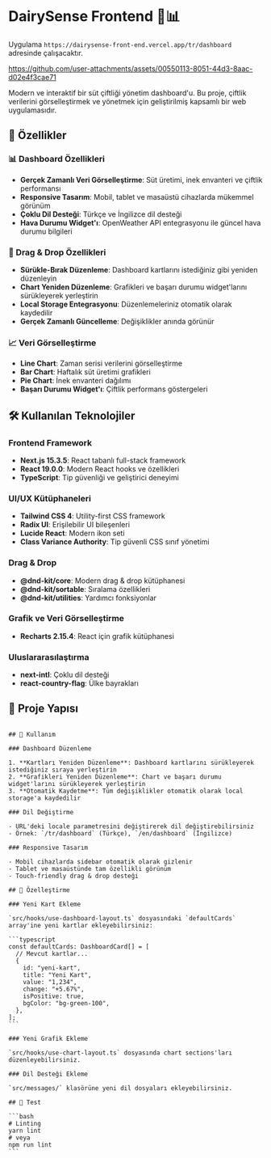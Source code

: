 # DairySense Frontend 🐄📊
Uygulama `https://dairysense-front-end.vercel.app/tr/dashboard` adresinde çalışacaktır.


https://github.com/user-attachments/assets/00550113-8051-44d3-8aac-d02e4f3cae71



Modern ve interaktif bir süt çiftliği yönetim dashboard'u. Bu proje, çiftlik verilerini görselleştirmek ve yönetmek için geliştirilmiş kapsamlı bir web uygulamasıdır.

## 🚀 Özellikler

### 📊 Dashboard Özellikleri

- **Gerçek Zamanlı Veri Görselleştirme**: Süt üretimi, inek envanteri ve çiftlik performansı
- **Responsive Tasarım**: Mobil, tablet ve masaüstü cihazlarda mükemmel görünüm
- **Çoklu Dil Desteği**: Türkçe ve İngilizce dil desteği
- **Hava Durumu Widget'ı**: OpenWeather API entegrasyonu ile güncel hava durumu bilgileri

### 🎯 Drag & Drop Özellikleri

- **Sürükle-Bırak Düzenleme**: Dashboard kartlarını istediğiniz gibi yeniden düzenleyin
- **Chart Yeniden Düzenleme**: Grafikleri ve başarı durumu widget'larını sürükleyerek yerleştirin
- **Local Storage Entegrasyonu**: Düzenlemeleriniz otomatik olarak kaydedilir
- **Gerçek Zamanlı Güncelleme**: Değişiklikler anında görünür

### 📈 Veri Görselleştirme

- **Line Chart**: Zaman serisi verilerini görselleştirme
- **Bar Chart**: Haftalık süt üretimi grafikleri
- **Pie Chart**: İnek envanteri dağılımı
- **Başarı Durumu Widget'ı**: Çiftlik performans göstergeleri

## 🛠️ Kullanılan Teknolojiler

### Frontend Framework

- **Next.js 15.3.5**: React tabanlı full-stack framework
- **React 19.0.0**: Modern React hooks ve özellikleri
- **TypeScript**: Tip güvenliği ve geliştirici deneyimi

### UI/UX Kütüphaneleri

- **Tailwind CSS 4**: Utility-first CSS framework
- **Radix UI**: Erişilebilir UI bileşenleri
- **Lucide React**: Modern ikon seti
- **Class Variance Authority**: Tip güvenli CSS sınıf yönetimi

### Drag & Drop

- **@dnd-kit/core**: Modern drag & drop kütüphanesi
- **@dnd-kit/sortable**: Sıralama özellikleri
- **@dnd-kit/utilities**: Yardımcı fonksiyonlar

### Grafik ve Veri Görselleştirme

- **Recharts 2.15.4**: React için grafik kütüphanesi

### Uluslararasılaştırma

- **next-intl**: Çoklu dil desteği
- **react-country-flag**: Ülke bayrakları

## 📁 Proje Yapısı

````

## 🎯 Kullanım

### Dashboard Düzenleme

1. **Kartları Yeniden Düzenleme**: Dashboard kartlarını sürükleyerek istediğiniz sıraya yerleştirin
2. **Grafikleri Yeniden Düzenleme**: Chart ve başarı durumu widget'larını sürükleyerek yerleştirin
3. **Otomatik Kaydetme**: Tüm değişiklikler otomatik olarak local storage'a kaydedilir

### Dil Değiştirme

- URL'deki locale parametresini değiştirerek dil değiştirebilirsiniz
- Örnek: `/tr/dashboard` (Türkçe), `/en/dashboard` (İngilizce)

### Responsive Tasarım

- Mobil cihazlarda sidebar otomatik olarak gizlenir
- Tablet ve masaüstünde tam özellikli görünüm
- Touch-friendly drag & drop desteği

## 🔧 Özelleştirme

### Yeni Kart Ekleme

`src/hooks/use-dashboard-layout.ts` dosyasındaki `defaultCards` array'ine yeni kartlar ekleyebilirsiniz:

```typescript
const defaultCards: DashboardCard[] = [
  // Mevcut kartlar...
  {
    id: "yeni-kart",
    title: "Yeni Kart",
    value: "1,234",
    change: "+5.67%",
    isPositive: true,
    bgColor: "bg-green-100",
  },
];
```

### Yeni Grafik Ekleme

`src/hooks/use-chart-layout.ts` dosyasında chart sections'ları düzenleyebilirsiniz.

### Dil Desteği Ekleme

`src/messages/` klasörüne yeni dil dosyaları ekleyebilirsiniz.

## 🧪 Test

```bash
# Linting
yarn lint
# veya
npm run lint
```

